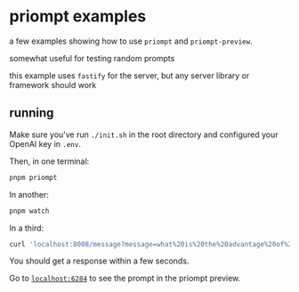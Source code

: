 # priompt examples

a few examples showing how to use `priompt` and `priompt-preview`.

somewhat useful for testing random prompts

this example uses `fastify` for the server, but any server library or framework should work

## running

Make sure you've run `./init.sh` in the root directory and configured your OpenAI key in `.env`.

Then, in one terminal:

```bash
pnpm priompt
```

In another:

```bash
pnpm watch
```

In a third:

```bash
curl 'localhost:8008/message?message=what%20is%20the%20advantage%20of%20rust%20over%20c&name=a%20curious%20explorer'
```

You should get a response within a few seconds.

Go to [`localhost:6284`](localhost:6284) to see the prompt in the priompt preview.
